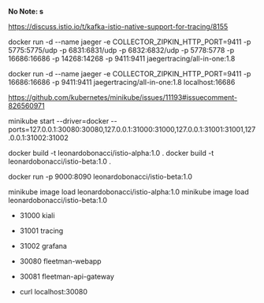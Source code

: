 **No Note: s**

https://discuss.istio.io/t/kafka-istio-native-support-for-tracing/8155

docker run -d --name jaeger -e COLLECTOR_ZIPKIN_HTTP_PORT=9411 -p 5775:5775/udp -p 6831:6831/udp -p 6832:6832/udp -p 5778:5778 -p 16686:16686 -p 14268:14268 -p 9411:9411 jaegertracing/all-in-one:1.8

docker run -d --name jaeger -e COLLECTOR_ZIPKIN_HTTP_PORT=9411 -p 16686:16686 -p 9411:9411 jaegertracing/all-in-one:1.8
localhost:16686

https://github.com/kubernetes/minikube/issues/11193#issuecomment-826560971

minikube start --driver=docker --ports=127.0.0.1:30080:30080,127.0.0.1:31000:31000,127.0.0.1:31001:31001,127.0.0.1:31002:31002

docker build -t leonardobonacci/istio-alpha:1.0 .
docker build -t leonardobonacci/istio-beta:1.0 .

docker run -p 9000:8090 leonardobonacci/istio-beta:1.0

minikube image load leonardobonacci/istio-alpha:1.0
minikube image load leonardobonacci/istio-beta:1.0

* 31000 kiali
* 31001 tracing
* 31002 grafana
* 30080 fleetman-webapp
* 30081 fleetman-api-gateway

* curl localhost:30080
